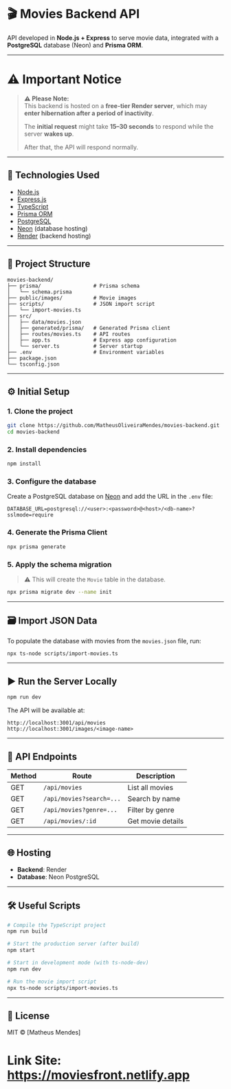 # 🎬 Movies Backend API

API developed in **Node.js + Express** to serve movie data, integrated with a **PostgreSQL** database (Neon) and **Prisma ORM**.

---

# ⚠️ Important Notice

> **⚠️ Please Note:**  
> This backend is hosted on a **free-tier Render server**, which may **enter hibernation after a period of inactivity**.  
>  
> The **initial request** might take **15–30 seconds** to respond while the server **wakes up**.  
>  
> After that, the API will respond normally.

---

## 🚀 Technologies Used

- [Node.js](https://nodejs.org/)
- [Express.js](https://expressjs.com/)
- [TypeScript](https://www.typescriptlang.org/)
- [Prisma ORM](https://www.prisma.io/)
- [PostgreSQL](https://www.postgresql.org/)
- [Neon](https://neon.tech/) (database hosting)
- [Render](https://render.com/) (backend hosting)

---

## 📂 Project Structure

```
movies-backend/
├── prisma/                 # Prisma schema
│   └── schema.prisma
├── public/images/          # Movie images
├── scripts/                # JSON import script
│   └── import-movies.ts
├── src/
│   ├── data/movies.json
│   ├── generated/prisma/   # Generated Prisma client
│   ├── routes/movies.ts    # API routes
│   ├── app.ts              # Express app configuration
│   └── server.ts           # Server startup
├── .env                    # Environment variables
├── package.json
└── tsconfig.json
```

---

## ⚙️ Initial Setup

### 1. Clone the project

```bash
git clone https://github.com/MatheusOliveiraMendes/movies-backend.git
cd movies-backend
```

### 2. Install dependencies

```bash
npm install
```

### 3. Configure the database

Create a PostgreSQL database on [Neon](https://neon.tech/) and add the URL in the `.env` file:

```env
DATABASE_URL=postgresql://<user>:<password>@<host>/<db-name>?sslmode=require
```

### 4. Generate the Prisma Client

```bash
npx prisma generate
```

### 5. Apply the schema migration

> ⚠️ This will create the `Movie` table in the database.

```bash
npx prisma migrate dev --name init
```

---

## 🗃️ Import JSON Data

To populate the database with movies from the `movies.json` file, run:

```bash
npx ts-node scripts/import-movies.ts
```

---

## ▶️ Run the Server Locally

```bash
npm run dev
```

The API will be available at:

```
http://localhost:3001/api/movies
http://localhost:3001/images/<image-name>
```

---

## 📌 API Endpoints

| Method | Route                     | Description                          |
|--------|---------------------------|--------------------------------------|
| GET    | `/api/movies`             | List all movies                      |
| GET    | `/api/movies?search=...`  | Search by name                       |
| GET    | `/api/movies?genre=...`   | Filter by genre                      |
| GET    | `/api/movies/:id`         | Get movie details                    |

---

## 🌐 Hosting

- **Backend**: Render  
- **Database**: Neon PostgreSQL

---

## 🛠 Useful Scripts

```bash
# Compile the TypeScript project
npm run build

# Start the production server (after build)
npm start

# Start in development mode (with ts-node-dev)
npm run dev

# Run the movie import script
npx ts-node scripts/import-movies.ts
```

---

## 🧾 License

MIT © [Matheus Mendes]

# Link Site: https://moviesfront.netlify.app